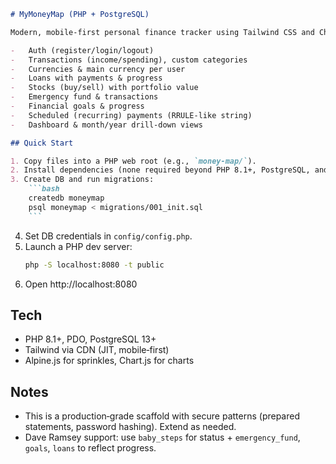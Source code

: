 ````md
# MyMoneyMap (PHP + PostgreSQL)

Modern, mobile‑first personal finance tracker using Tailwind CSS and Chart.js. Supports Dave Ramsey’s Baby Steps via dedicated tables and UI hooks. Includes:

-   Auth (register/login/logout)
-   Transactions (income/spending), custom categories
-   Currencies & main currency per user
-   Loans with payments & progress
-   Stocks (buy/sell) with portfolio value
-   Emergency fund & transactions
-   Financial goals & progress
-   Scheduled (recurring) payments (RRULE-like string)
-   Dashboard & month/year drill‑down views

## Quick Start

1. Copy files into a PHP web root (e.g., `money-map/`).
2. Install dependencies (none required beyond PHP 8.1+, PostgreSQL, and internet access for CDNs).
3. Create DB and run migrations:
    ```bash
    createdb moneymap
    psql moneymap < migrations/001_init.sql
    ```
````

4. Set DB credentials in `config/config.php`.
5. Launch a PHP dev server:
    ```bash
    php -S localhost:8080 -t public
    ```
6. Open http://localhost:8080

## Tech

-   PHP 8.1+, PDO, PostgreSQL 13+
-   Tailwind via CDN (JIT, mobile‑first)
-   Alpine.js for sprinkles, Chart.js for charts

## Notes

-   This is a production‑grade scaffold with secure patterns (prepared statements, password hashing). Extend as needed.
-   Dave Ramsey support: use `baby_steps` for status + `emergency_fund`, `goals`, `loans` to reflect progress.

```

```
